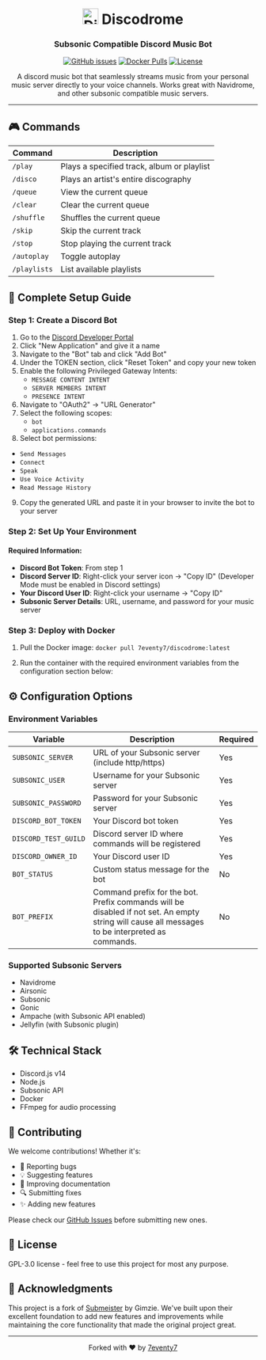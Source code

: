 <div align="center">
  
# <img src="resources/discodrome.png" width="32" height="32" alt="Discodrome Icon"> Discodrome

### Subsonic Compatible Discord Music Bot

[![GitHub issues](https://img.shields.io/github/issues/7eventy7/discodrome.svg)](https://github.com/7eventy7/discodrome/issues)
[![Docker Pulls](https://img.shields.io/docker/pulls/7eventy7/discodrome.svg)](https://hub.docker.com/r/7eventy7/discodrome)
[![License](https://img.shields.io/github/license/7eventy7/discodrome.svg)](https://github.com/7eventy7/discodrome/blob/main/LICENSE)

A discord music bot that seamlessly streams music from your personal music server directly to your voice channels. Works great with Navidrome, and other subsonic compatible music servers.

</div>

---

## 🎮 Commands

| Command | Description |
|---------|-------------|
| `/play` | Plays a specified track, album or playlist |
| `/disco` | Plays an artist's entire discography |
| `/queue` | View the current queue |
| `/clear` | Clear the current queue |
| `/shuffle` | Shuffles the current queue |
| `/skip` | Skip the current track |
| `/stop` | Stop playing the current track |
| `/autoplay` | Toggle autoplay |
| `/playlists` | List available playlists |

## 🚀 Complete Setup Guide

### Step 1: Create a Discord Bot

1. Go to the [Discord Developer Portal](https://discord.com/developers/applications)
2. Click "New Application" and give it a name
3. Navigate to the "Bot" tab and click "Add Bot"
4. Under the TOKEN section, click "Reset Token" and copy your new token
5. Enable the following Privileged Gateway Intents:
   - `MESSAGE CONTENT INTENT`
   - `SERVER MEMBERS INTENT`
   - `PRESENCE INTENT`
6. Navigate to "OAuth2" → "URL Generator"
7. Select the following scopes:
   - `bot`
   - `applications.commands`
8. Select bot permissions: 
  - `Send Messages`
  - `Connect`
  - `Speak`
  - `Use Voice Activity`
  - `Read Message History`
9. Copy the generated URL and paste it in your browser to invite the bot to your server

### Step 2: Set Up Your Environment

#### Required Information:
- **Discord Bot Token**: From step 1
- **Discord Server ID**: Right-click your server icon → "Copy ID" (Developer Mode must be enabled in Discord settings)
- **Your Discord User ID**: Right-click your username → "Copy ID"
- **Subsonic Server Details**: URL, username, and password for your music server

### Step 3: Deploy with Docker

1. Pull the Docker image:
`docker pull 7eventy7/discodrome:latest`

2. Run the container with the required environment variables from the configuration section below:

## ⚙️ Configuration Options

### Environment Variables

| Variable | Description | Required |
|----------|-------------|----------|
| `SUBSONIC_SERVER` | URL of your Subsonic server (include http/https) | Yes |
| `SUBSONIC_USER` | Username for your Subsonic server | Yes |
| `SUBSONIC_PASSWORD` | Password for your Subsonic server | Yes |
| `DISCORD_BOT_TOKEN` | Your Discord bot token | Yes |
| `DISCORD_TEST_GUILD` | Discord server ID where commands will be registered | Yes |
| `DISCORD_OWNER_ID` | Your Discord user ID | Yes |
| `BOT_STATUS` | Custom status message for the bot | No |
| `BOT_PREFIX` | Command prefix for the bot. Prefix commands will be disabled if not set. An empty string will cause all messages to be interpreted as commands. | No |

### Supported Subsonic Servers

- Navidrome
- Airsonic
- Subsonic
- Gonic
- Ampache (with Subsonic API enabled)
- Jellyfin (with Subsonic plugin)

## 🛠️ Technical Stack

- Discord.js v14
- Node.js
- Subsonic API
- Docker
- FFmpeg for audio processing

## 👥 Contributing

We welcome contributions! Whether it's:
- 🐛 Reporting bugs
- 💡 Suggesting features
- 📝 Improving documentation
- 🔍 Submitting fixes
- ✨ Adding new features

Please check our [GitHub Issues](https://github.com/7eventy7/discodrome/issues) before submitting new ones.

## 📝 License

GPL-3.0 license - feel free to use this project for most any purpose.

## 🙏 Acknowledgments

This project is a fork of [Submeister](https://github.com/Gimzie/submeister) by Gimzie. We've built upon their excellent foundation to add new features and improvements while maintaining the core functionality that made the original project great.

---

<div align="center">
Forked with ❤️ by <a href="https://github.com/7eventy7">7eventy7</a>
</div>
